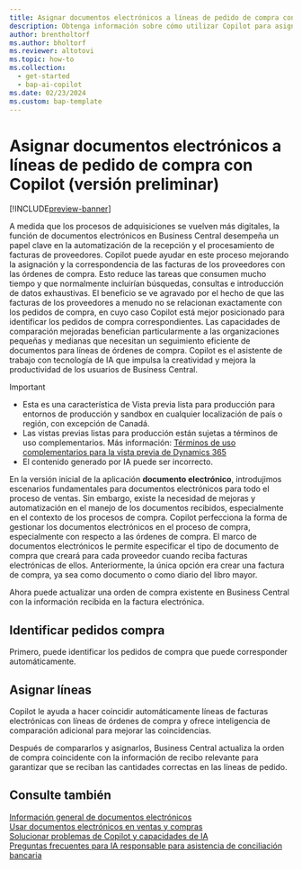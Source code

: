 ```yaml
---
title: Asignar documentos electrónicos a líneas de pedido de compra con Copilot
description: Obtenga información sobre cómo utilizar Copilot para asignar documentos electrónicos a líneas de órdenes de compra.
author: brentholtorf
ms.author: bholtorf
ms.reviewer: altotovi
ms.topic: how-to
ms.collection:
  - get-started
  - bap-ai-copilot
ms.date: 02/23/2024
ms.custom: bap-template
---
```


# <a name="map-e-documents-to-purchase-order-lines-with-copilot-preview"></a>Asignar documentos electrónicos a líneas de pedido de compra con Copilot (versión preliminar)

[!INCLUDE[preview-banner](includes/preview-banner.md)]

A medida que los procesos de adquisiciones se vuelven más digitales, la función de documentos electrónicos en Business Central desempeña un papel clave en la automatización de la recepción y el procesamiento de facturas de proveedores. Copilot puede ayudar en este proceso mejorando la asignación y la correspondencia de las facturas de los proveedores con las órdenes de compra. Esto reduce las tareas que consumen mucho tiempo y que normalmente incluirían búsquedas, consultas e introducción de datos exhaustivas. El beneficio se ve agravado por el hecho de que las facturas de los proveedores a menudo no se relacionan exactamente con los pedidos de compra, en cuyo caso Copilot está mejor posicionado para identificar los pedidos de compra correspondientes. Las capacidades de comparación mejoradas benefician particularmente a las organizaciones pequeñas y medianas que necesitan un seguimiento eficiente de documentos para líneas de órdenes de compra. Copilot es el asistente de trabajo con tecnología de IA que impulsa la creatividad y mejora la productividad de los usuarios de Business Central.

> [!IMPORTANT]
> - Esta es una característica de Vista previa lista para producción para entornos de producción y sandbox en cualquier localización de país o región, con excepción de Canadá.
> - Las vistas previas listas para producción están sujetas a términos de uso complementarios. Más información: [Términos de uso complementarios para la vista previa de Dynamics 365](https://go.microsoft.com/fwlink/?linkid=2105274)
> - El contenido generado por IA puede ser incorrecto.

En la versión inicial de la aplicación **documento electrónico**, introdujimos escenarios fundamentales para documentos electrónicos para todo el proceso de ventas. Sin embargo, existe la necesidad de mejoras y automatización en el manejo de los documentos recibidos, especialmente en el contexto de los procesos de compra. Copilot perfecciona la forma de gestionar los documentos electrónicos en el proceso de compra, especialmente con respecto a las órdenes de compra. El marco de documentos electrónicos le permite especificar el tipo de documento de compra que creará para cada proveedor cuando reciba facturas electrónicas de ellos. Anteriormente, la única opción era crear una factura de compra, ya sea como documento o como diario del libro mayor.

Ahora puede actualizar una orden de compra existente en Business Central con la información recibida en la factura electrónica.

<!--
> [!NOTE]
> - This feature is available as a production-ready preview for production and sandbox environments in any country localization, with the exception of Canada. Production-ready previews are subject to supplemental terms of use. For more information, see [Supplemental terms of use for Dynamics 365 preview](https://go.microsoft.com/fwlink/?linkid=2105274).
> - AI-generated content may be incorrect.-->


## <a name="identify-purchase-orders"></a>Identificar pedidos compra

Primero, puede identificar los pedidos de compra que puede corresponder automáticamente.

## <a name="map-lines"></a>Asignar líneas

Copilot le ayuda a hacer coincidir automáticamente líneas de facturas electrónicas con líneas de órdenes de compra y ofrece inteligencia de comparación adicional para mejorar las coincidencias.

Después de compararlos y asignarlos, Business Central actualiza la orden de compra coincidente con la información de recibo relevante para garantizar que se reciban las cantidades correctas en las líneas de pedido.

## <a name="see-also"></a>Consulte también

[Información general de documentos electrónicos](finance-edocuments-overview.md)  
[Usar documentos electrónicos en ventas y compras](finance-how-use-edocuments.md)  
[Solucionar problemas de Copilot y capacidades de IA](ai-copilot-troubleshooting.md)  
[Preguntas frecuentes para IA responsable para asistencia de conciliación bancaria](faqs-bank-reconciliation.md)  
